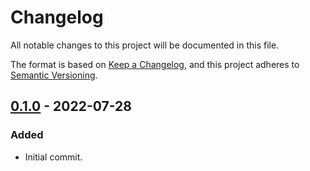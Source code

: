 # Changelog
All notable changes to this project will be documented in this file.

The format is based on [Keep a Changelog](https://keepachangelog.com/en/1.0.0/),
and this project adheres to [Semantic Versioning](https://semver.org/spec/v2.0.0.html).

## [0.1.0] - 2022-07-28
### Added
- Initial commit.

[Unreleased]: https://github.com/daxpedda/axum-server-dual-protocol/compare/v0.1.0...HEAD
[0.1.0]: https://github.com/daxpedda/axum-server-dual-protocol/releases/tag/v0.1.0
